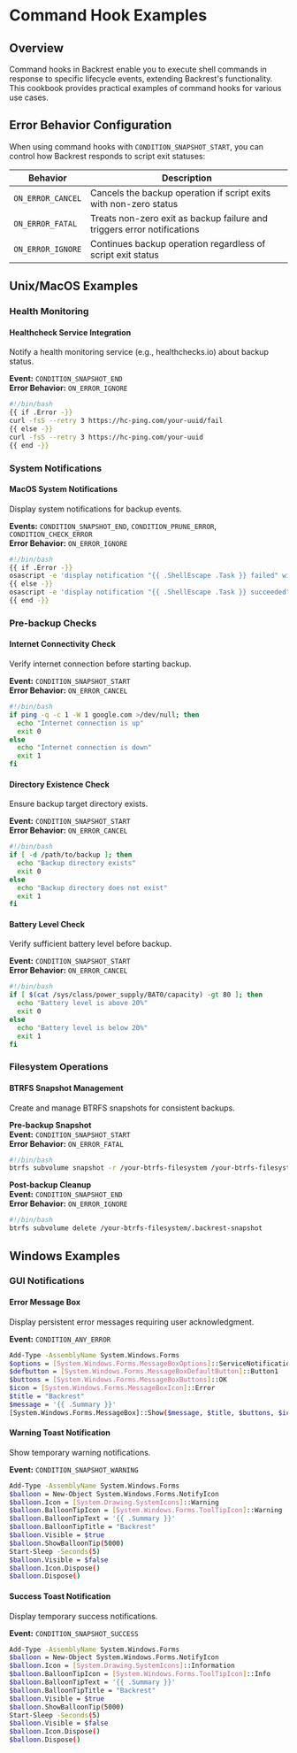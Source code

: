 # Command Hook Examples

## Overview

Command hooks in Backrest enable you to execute shell commands in response to specific lifecycle events, extending Backrest's functionality. This cookbook provides practical examples of command hooks for various use cases.

## Error Behavior Configuration

When using command hooks with `CONDITION_SNAPSHOT_START`, you can control how Backrest responds to script exit statuses:

| Behavior          | Description                                                             |
| ----------------- | ----------------------------------------------------------------------- |
| `ON_ERROR_CANCEL` | Cancels the backup operation if script exits with non-zero status       |
| `ON_ERROR_FATAL`  | Treats non-zero exit as backup failure and triggers error notifications |
| `ON_ERROR_IGNORE` | Continues backup operation regardless of script exit status             |

## Unix/MacOS Examples

### Health Monitoring

#### Healthcheck Service Integration
Notify a health monitoring service (e.g., healthchecks.io) about backup status.

**Event:** `CONDITION_SNAPSHOT_END`  
**Error Behavior:** `ON_ERROR_IGNORE`

```bash
#!/bin/bash
{{ if .Error -}}
curl -fsS --retry 3 https://hc-ping.com/your-uuid/fail
{{ else -}}
curl -fsS --retry 3 https://hc-ping.com/your-uuid
{{ end -}}
```

### System Notifications

#### MacOS System Notifications
Display system notifications for backup events.

**Events:** `CONDITION_SNAPSHOT_END`, `CONDITION_PRUNE_ERROR`, `CONDITION_CHECK_ERROR`  
**Error Behavior:** `ON_ERROR_IGNORE`

```bash
#!/bin/bash
{{ if .Error -}}
osascript -e 'display notification "{{ .ShellEscape .Task }} failed" with title "Backrest"'
{{ else -}}
osascript -e 'display notification "{{ .ShellEscape .Task }} succeeded" with title "Backrest"'
{{ end -}}
```

### Pre-backup Checks

#### Internet Connectivity Check
Verify internet connection before starting backup.

**Event:** `CONDITION_SNAPSHOT_START`  
**Error Behavior:** `ON_ERROR_CANCEL`

```bash
#!/bin/bash
if ping -q -c 1 -W 1 google.com >/dev/null; then
  echo "Internet connection is up"
  exit 0
else
  echo "Internet connection is down"
  exit 1
fi
```

#### Directory Existence Check
Ensure backup target directory exists.

**Event:** `CONDITION_SNAPSHOT_START`  
**Error Behavior:** `ON_ERROR_CANCEL`

```bash
#!/bin/bash
if [ -d /path/to/backup ]; then
  echo "Backup directory exists"
  exit 0
else
  echo "Backup directory does not exist"
  exit 1
fi
```

#### Battery Level Check
Verify sufficient battery level before backup.

**Event:** `CONDITION_SNAPSHOT_START`  
**Error Behavior:** `ON_ERROR_CANCEL`

```bash
#!/bin/bash
if [ $(cat /sys/class/power_supply/BAT0/capacity) -gt 80 ]; then
  echo "Battery level is above 20%"
  exit 0
else
  echo "Battery level is below 20%"
  exit 1
fi
```

### Filesystem Operations

#### BTRFS Snapshot Management
Create and manage BTRFS snapshots for consistent backups.

**Pre-backup Snapshot**  
**Event:** `CONDITION_SNAPSHOT_START`  
**Error Behavior:** `ON_ERROR_FATAL`

```bash
#!/bin/bash
btrfs subvolume snapshot -r /your-btrfs-filesystem /your-btrfs-filesystem/.backrest-snapshot
```

**Post-backup Cleanup**  
**Event:** `CONDITION_SNAPSHOT_END`  
**Error Behavior:** `ON_ERROR_IGNORE`

```bash
#!/bin/bash
btrfs subvolume delete /your-btrfs-filesystem/.backrest-snapshot
```

## Windows Examples

### GUI Notifications

#### Error Message Box
Display persistent error messages requiring user acknowledgment.

**Event:** `CONDITION_ANY_ERROR`

```sh
Add-Type -AssemblyName System.Windows.Forms
$options = [System.Windows.Forms.MessageBoxOptions]::ServiceNotification
$defbutton = [System.Windows.Forms.MessageBoxDefaultButton]::Button1
$buttons = [System.Windows.Forms.MessageBoxButtons]::OK
$icon = [System.Windows.Forms.MessageBoxIcon]::Error
$title = "Backrest"
$message = '{{ .Summary }}'
[System.Windows.Forms.MessageBox]::Show($message, $title, $buttons, $icon, $defbutton, $options)
```

#### Warning Toast Notification
Show temporary warning notifications.

**Event:** `CONDITION_SNAPSHOT_WARNING`

```sh
Add-Type -AssemblyName System.Windows.Forms
$balloon = New-Object System.Windows.Forms.NotifyIcon
$balloon.Icon = [System.Drawing.SystemIcons]::Warning
$balloon.BalloonTipIcon = [System.Windows.Forms.ToolTipIcon]::Warning
$balloon.BalloonTipText = '{{ .Summary }}'
$balloon.BalloonTipTitle = "Backrest"
$balloon.Visible = $true
$balloon.ShowBalloonTip(5000)
Start-Sleep -Seconds(5)
$balloon.Visible = $false
$balloon.Icon.Dispose()
$balloon.Dispose()
```

#### Success Toast Notification
Display temporary success notifications.

**Event:** `CONDITION_SNAPSHOT_SUCCESS`

```sh
Add-Type -AssemblyName System.Windows.Forms
$balloon = New-Object System.Windows.Forms.NotifyIcon
$balloon.Icon = [System.Drawing.SystemIcons]::Information
$balloon.BalloonTipIcon = [System.Windows.Forms.ToolTipIcon]::Info
$balloon.BalloonTipText = '{{ .Summary }}'
$balloon.BalloonTipTitle = "Backrest"
$balloon.Visible = $true
$balloon.ShowBalloonTip(5000)
Start-Sleep -Seconds(5)
$balloon.Visible = $false
$balloon.Icon.Dispose()
$balloon.Dispose()
```
